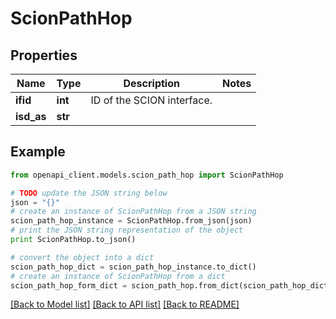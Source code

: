 # ScionPathHop


## Properties

Name | Type | Description | Notes
------------ | ------------- | ------------- | -------------
**ifid** | **int** | ID of the SCION interface. | 
**isd_as** | **str** |  | 

## Example

```python
from openapi_client.models.scion_path_hop import ScionPathHop

# TODO update the JSON string below
json = "{}"
# create an instance of ScionPathHop from a JSON string
scion_path_hop_instance = ScionPathHop.from_json(json)
# print the JSON string representation of the object
print ScionPathHop.to_json()

# convert the object into a dict
scion_path_hop_dict = scion_path_hop_instance.to_dict()
# create an instance of ScionPathHop from a dict
scion_path_hop_form_dict = scion_path_hop.from_dict(scion_path_hop_dict)
```
[[Back to Model list]](../README.md#documentation-for-models) [[Back to API list]](../README.md#documentation-for-api-endpoints) [[Back to README]](../README.md)


